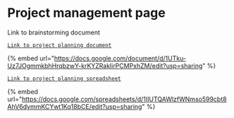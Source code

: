 # Project management page

Link to brainstorming document

[`Link to project planning document` ](https://docs.google.com/document/d/1UTku-Uz7JOgmmkbhHrqbzwY-krKYZRaklirPCMPxhZM/edit?usp=sharing)

{% embed url="https://docs.google.com/document/d/1UTku-Uz7JOgmmkbhHrqbzwY-krKYZRaklirPCMPxhZM/edit?usp=sharing" %}

[`Link to project planning spreadsheet`](https://docs.google.com/spreadsheets/d/1IIUTQAWlzfWNmso599cbt8AhV6dymmKCYwt1Kq18bCE/edit?usp=sharing)



{% embed url="https://docs.google.com/spreadsheets/d/1IIUTQAWlzfWNmso599cbt8AhV6dymmKCYwt1Kq18bCE/edit?usp=sharing" %}

